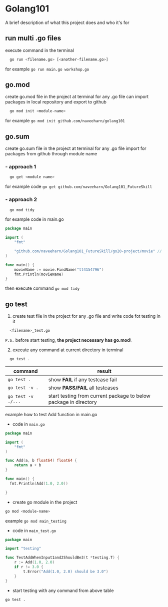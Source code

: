 # Golang101

A brief description of what this project does and who it's for

## run multi .go files
execute command in the terminal 
```bash
  go run <filename.go> [<another-filename.go>]
```
for example `go run main.go workshop.go` 

## go.mod
create go.mod file in the project at terminal for any .go file can import packages in local repository and export to github
```bash
  go mod init <module-name>
```
for example `go mod init github.com/naveeharn/golang101`

## go.sum 
create go.sum file in the project at terminal for any .go file import for packages from github through module name
### - approach 1
```zsh
  go get <module name>
```
for example code `go get github.com/naveeharn/Golang101_FutureSkill`

### - approach 2
```bash
  go mod tidy
```
for example code in main.go
```go
package main

import (
	"fmt"

	"github.com/naveeharn/Golang101_FutureSkill/go20-project/movie"	// module nmae
)

func main() {
	movieName := movie.FindName("tt4154796")
  	fmt.Println(movieName)
}
```
then execute command `go mod tidy`

## go test
1) create test file in the project for any .go file and write code fot testing in it
```bash
  <filename>_test.go
```
`P.S.` before start testing, **the project necessary has go.mod**\

2) execute any command at current directory in terminal
```bash
  go test .
```
| command | result |
|---|---|
| `go test .`  | show **FAIL** if any testcase fail|
| `go test -v .`  | show **PASS/FAIL** all testcases |
| `go test -v ./...`  | start testing from current package to below package in directory  |

example how to test Add function in main.go
- code in `main.go`
```go
package main

import (
	"fmt"
)

func Add(a, b float64) float64 {
	return a + b
}

func main() {
  fmt.Println(Add(1.0, 2.0))

}
```
- create go module in the project
```bash
go mod <module-name>
```
example `go mod main_testing`


- code in `main_test.go`
```go
package main

import "testing"

func TestAddWhenInput1and2ShouldBe3(t *testing.T) {
	r := Add(1.0, 2.0)
	if r != 3.0 {
		t.Error("Add(1.0, 2.0) should be 3.0")
	}
}
```
- start testing with any command from above table
```bash
go test .
```